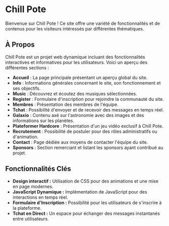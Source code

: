 # Chill Pote

Bienvenue sur Chill Pote ! Ce site offre une variété de fonctionnalités et de contenus pour les visiteurs intéressés par différentes thématiques.

## À Propos

Chill Pote est un projet web dynamique incluant des fonctionnalités interactives et informatives pour les utilisateurs. Voici un aperçu des différentes sections :

- **Accueil** : La page principale présentant un aperçu global du site.
- **Info** : Informations générales concernant le site, son fonctionnement et ses objectifs.
- **Music** : Découvrez et écoutez des musiques sélectionnées.
- **Register** : Formulaire d'inscription pour rejoindre la communauté du site.
- **Membres** : Présentation des membres de l'équipe.
- **Tchat** : Possibilité d'envoyer et de recevoir des messages en temps réel.
- **Galaxio** : Contenu axé sur l'astronomie avec des images et des informations sur les planètes.
- **Plateformer Hardcore** : Présentation d'un jeu vidéo exclusif à Chill Pote.
- **Recrutement** : Possibilité de postuler pour des rôles administratifs ou d'animation.
- **Contact** : Page dédiée aux moyens de contacter l'équipe du site.
- **Sponsors** : Section remerciant et listant les sponsors ayant contribué au projet.

## Fonctionnalités Clés

- **Design interactif :** Utilisation de CSS pour des animations et une mise en page modernes.
- **JavaScript Dynamique :** Implémentation de JavaScript pour des interactions en temps réel.
- **Formulaire d'Inscription :** Possibilité pour les utilisateurs de s'inscrire à la plateforme.
- **Tchat en Direct :** Un espace pour échanger des messages instantanés entre utilisateurs.
